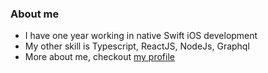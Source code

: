 ### About me
- I have one year working in native Swift iOS development
- My other skill is Typescript, ReactJS, NodeJs, Graphql
- More about me, checkout [my profile](https://phthphat.com/about)

<!--
**phthphat/phthphat** is a ✨ _special_ ✨ repository because its `README.md` (this file) appears on your GitHub profile.

Here are some ideas to get you started:

- 🔭 I’m currently working on ...
- 🌱 I’m currently learning ...
- 👯 I’m looking to collaborate on ...
- 🤔 I’m looking for help with ...
- 💬 Ask me about ...
- 📫 How to reach me: ...
- 😄 Pronouns: ...
- ⚡ Fun fact: ...
-->
